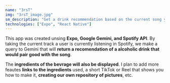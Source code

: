 ```yaml
---
name: "3rsT"
img: "3rsT_image.jpg"
sm_description: "Get a drink recommendation based on the current song you are lsitening in spotify."
technologies: ["Expo", "React Native"]
---
```


This app was created unsing **Expo, Google Gemini, and Spotify API**. By taking the current track a user is currently listening in Spotify, we make a query to Gemini that will **return a recomendation of a alcoholic drink that would pair good with the song**.

The **ingredients of the bevrage will also be displayed**. I plan to add more feautes **links to the ingredients** used, a short TikTok or Reel that shows you how to make it, **creating our own repository of pictures**, etc.
